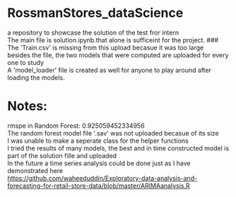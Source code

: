 # RossmanStores_dataScience
a repository to showcase the solution of the test fror intern <br>
The main file is solution.ipynb.that alone is sufficeint for the project. ### The 'Train.csv' is missing from this upload becasue it was too large <br>
besides the file, the two models that were computed are uploaded for every one to study <br>
A 'model_loader' file is created as well for anyone to play around after loading the models. <br>

# Notes:
rmspe in Random Forest: 0.925059452334956 <br>
The random forest model file '.sav' was not uploaded becasue of its size <br>
I was unable to make a seperate class for the helper functions <br>
I tried the results of many models, the best and in time constructed model is part of the solution fille and uploaded <br>
In the future a time series analysis could be done just as I have demonstrated here <br>
https://github.com/waheeduddin/Exploratory-data-analysis-and-forecasting-for-retail-store-data/blob/master/ARIMAanalysis.R


